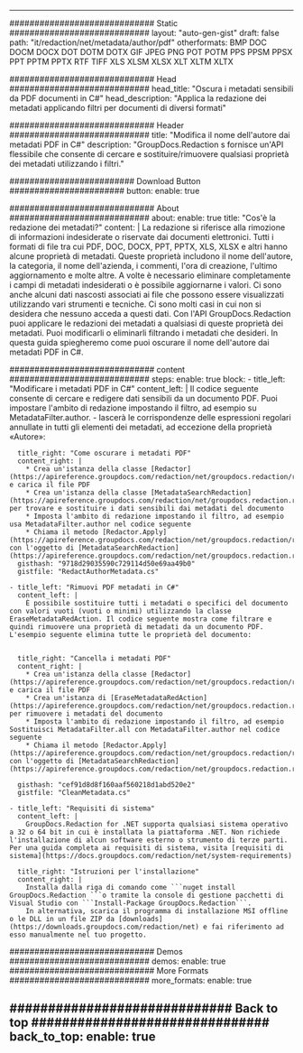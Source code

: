 
---
############################# Static ############################
layout: "auto-gen-gist" 
draft: false
path: "it/redaction/net/metadata/author/pdf"
otherformats: BMP DOC DOCM DOCX DOT DOTM DOTX GIF JPEG PNG POT POTM PPS PPSM PPSX PPT PPTM PPTX RTF TIFF XLS XLSM XLSX XLT XLTM XLTX  

############################# Head ############################
head_title: "Oscura i metadati sensibili da PDF documenti in C#"
head_description: "Applica la redazione dei metadati applicando filtri per documenti di diversi formati"

############################# Header ############################
title: "Modifica il nome dell'autore dai metadati PDF in C#"
description: "GroupDocs.Redaction s fornisce un'API flessibile che consente di cercare e sostituire/rimuovere qualsiasi proprietà dei metadati utilizzando i filtri."

######################### Download Button #######################
button:
    enable: true

############################# About ############################
about:
    enable: true
    title: "Cos'è la redazione dei metadati?"
    content: |
        La redazione si riferisce alla rimozione di informazioni indesiderate o riservate dai documenti elettronici. Tutti i formati di file tra cui PDF, DOC, DOCX, PPT, PPTX, XLS, XLSX e altri hanno alcune proprietà di metadati. Queste proprietà includono il nome dell'autore, la categoria, il nome dell'azienda, i commenti, l'ora di creazione, l'ultimo aggiornamento e molte altre. A volte è necessario eliminare completamente i campi di metadati indesiderati o è possibile aggiornarne i valori. Ci sono anche alcuni dati nascosti associati ai file che possono essere visualizzati utilizzando vari strumenti e tecniche. Ci sono molti casi in cui non si desidera che nessuno acceda a questi dati. Con l'API GroupDocs.Redaction puoi applicare le redazioni dei metadati a qualsiasi di queste proprietà dei metadati. Puoi modificarli o eliminarli filtrando i metadati che desideri. In questa guida spiegheremo come puoi oscurare il nome dell'autore dai metadati PDF in C#.

############################# content ############################
steps:
    enable: true
    block:
    - title_left: "Modificare i metadati PDF in C#"
      content_left: |
        Il codice seguente consente di cercare e redigere dati sensibili da un documento PDF. Puoi impostare l'ambito di redazione impostando il filtro, ad esempio su MetadataFilter.author. - lascerà le corrispondenze delle espressioni regolari annullate in tutti gli elementi dei metadati, ad eccezione della proprietà «Autore»:
        

      title_right: "Come oscurare i metadati PDF"
      content_right: |
        * Crea un'istanza della classe [Redactor](https://apireference.groupdocs.com/redaction/net/groupdocs.redaction/redactor) e carica il file PDF
        * Crea un'istanza della classe [MetadataSearchRedaction](https://apireference.groupdocs.com/redaction/net/groupdocs.redaction.redactions/metadatasearchredaction) per trovare e sostituire i dati sensibili dai metadati del documento
        * Imposta l'ambito di redazione impostando il filtro, ad esempio usa MetadataFilter.author nel codice seguente
        * Chiama il metodo [Redactor.Apply](https://apireference.groupdocs.com/redaction/net/groupdocs.redaction/redactor/methods/apply/index) con l'oggetto di [MetadataSearchRedaction](https://apireference.groupdocs.com/redaction/net/groupdocs.redaction.redactions/metadatasearchredaction)        
      gisthash: "9718d29035590c729114d50e69aa49b0"
      gistfile: "RedactAuthorMetadata.cs"

    - title_left: "Rimuovi PDF metadati in C#"
      content_left: |
        È possibile sostituire tutti i metadati o specifici del documento con valori vuoti (vuoti o minimi) utilizzando la classe EraseMetadataRedAction. Il codice seguente mostra come filtrare e quindi rimuovere una proprietà di metadati da un documento PDF. L'esempio seguente elimina tutte le proprietà del documento:
        
        
      title_right: "Cancella i metadati PDF"
      content_right: |
        * Crea un'istanza della classe [Redactor](https://apireference.groupdocs.com/redaction/net/groupdocs.redaction/redactor) e carica il file PDF
        * Crea un'istanza di [EraseMetadataRedAction](https://apireference.groupdocs.com/redaction/net/groupdocs.redaction.redactions/erasemetadataredaction) per rimuovere i metadati del documento
        * Imposta l'ambito di redazione impostando il filtro, ad esempio Sostituisci MetadataFilter.all con MetadataFilter.author nel codice seguente 
        * Chiama il metodo [Redactor.Apply](https://apireference.groupdocs.com/redaction/net/groupdocs.redaction/redactor/methods/apply/index) con l'oggetto di [MetadataSearchRedaction](https://apireference.groupdocs.com/redaction/net/groupdocs.redaction.redactions/metadatasearchredaction)
        
      gisthash: "cef91d8d8f160aaf560218d1abd520e2"
      gistfile: "CleanMetadata.cs"

    - title_left: "Requisiti di sistema"
      content_left: |
        GroupDocs.Redaction for .NET supporta qualsiasi sistema operativo a 32 o 64 bit in cui è installata la piattaforma .NET. Non richiede l'installazione di alcun software esterno o strumento di terze parti. Per una guida completa ai requisiti di sistema, visita [requisiti di sistema](https://docs.groupdocs.com/redaction/net/system-requirements)
        
      title_right: "Istruzioni per l'installazione"
      content_right: |
        Installa dalla riga di comando come ```nuget install GroupDocs.Redaction ```o tramite la console di gestione pacchetti di Visual Studio con ```Install-Package GroupDocs.Redaction```. 
        In alternativa, scarica il programma di installazione MSI offline o le DLL in un file ZIP da [downloads](https://downloads.groupdocs.com/redaction/net) e fai riferimento ad esso manualmente nel tuo progetto.

############################# Demos ############################
demos:
    enable: true
############################# More Formats ############################
more_formats:
    enable: true

############################# Back to top ###############################
back_to_top:
    enable: true
---